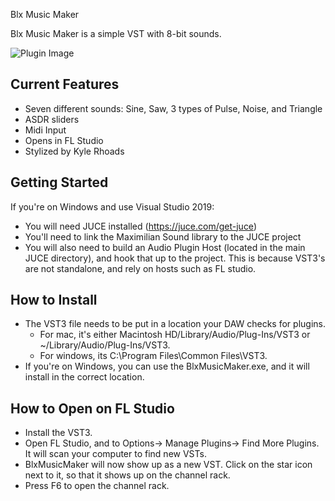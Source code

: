 Blx Music Maker

Blx Music Maker is a simple VST with 8-bit sounds.

![Plugin Image](https://i.imgur.com/RlDp806.png)

## Current Features ##
 - Seven different sounds: Sine, Saw, 3 types of Pulse, Noise, and Triangle
 - ASDR sliders
 - Midi Input
 - Opens in FL Studio
 - Stylized by Kyle Rhoads

## Getting Started ##
If you're on Windows and use Visual Studio 2019:
 - You will need JUCE installed (https://juce.com/get-juce)
 - You'll need to link the Maximilian Sound library to the JUCE project
 - You will also need to build an Audio Plugin Host (located in the main JUCE directory),
   and hook that up to the project. This is because VST3's are not standalone, and rely
   on hosts such as FL studio.

## How to Install ##
 - The VST3 file needs to be put in a location your DAW checks for plugins.
   - For mac, it's either Macintosh HD/Library/Audio/Plug-Ins/VST3 or ~/Library/Audio/Plug-Ins/VST3.
   - For windows, its C:\Program Files\Common Files\VST3.
 - If you're on Windows, you can use the BlxMusicMaker.exe, and it will install in the correct location.

## How to Open on FL Studio ##
 - Install the VST3.
 - Open FL Studio, and to Options-> Manage Plugins-> Find More Plugins. It will scan your 
   computer to find new VSTs.
 - BlxMusicMaker will now show up as a new VST. Click on the star icon next to it, so that
   it shows up on the channel rack.
 - Press F6 to open the channel rack.
